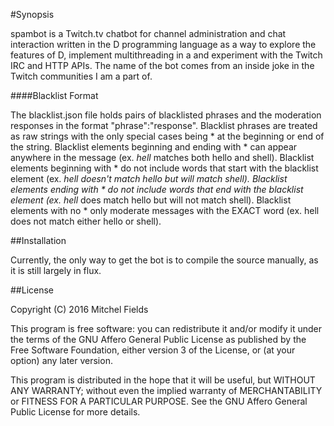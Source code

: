 #Synopsis

spambot is a Twitch.tv chatbot for channel administration and chat interaction written in the D programming language as a way to explore the features of D, implement multithreading in a and experiment with the Twitch IRC and HTTP APIs. The name of the bot comes from an inside joke in the Twitch communities I am a part of.

####Blacklist Format

The blacklist.json file holds pairs of blacklisted phrases and the moderation responses in the format "phrase":"response". Blacklist phrases are treated as raw strings with the only special cases being * at the beginning or end of the string. Blacklist elements beginning and ending with * can appear anywhere in the message (ex. *hell* matches both hello and shell). Blacklist elements beginning with * do not include words that start with the blacklist element (ex. *hell doesn't match hello but will match shell). Blacklist elements ending with * do not include words that end with the blacklist element (ex. hell* does match hello but will not match shell). Blacklist elements with no * only moderate messages with the EXACT word (ex. hell does not match either hello or shell).

##Installation

Currently, the only way to get the bot is to compile the source manually, as it is still largely in flux.

##License

Copyright (C) 2016  Mitchel Fields

This program is free software: you can redistribute it and/or modify it under the terms of the GNU Affero General Public License as published by the Free Software Foundation, either version 3 of the License, or (at your option) any later version.

This program is distributed in the hope that it will be useful, but WITHOUT ANY WARRANTY; without even the implied warranty of MERCHANTABILITY or FITNESS FOR A PARTICULAR PURPOSE.  See the GNU Affero General Public License for more details.